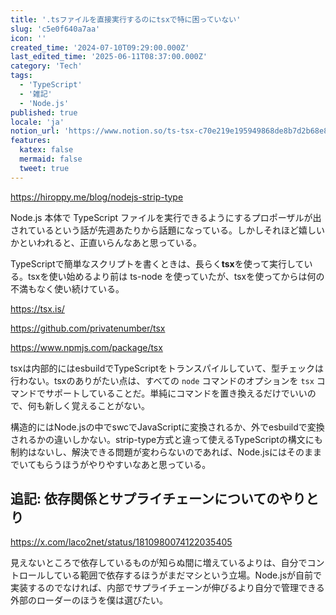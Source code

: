 ```yaml
---
title: '.tsファイルを直接実行するのにtsxで特に困っていない'
slug: 'c5e0f640a7aa'
icon: ''
created_time: '2024-07-10T09:29:00.000Z'
last_edited_time: '2025-06-11T08:37:00.000Z'
category: 'Tech'
tags:
  - 'TypeScript'
  - '雑記'
  - 'Node.js'
published: true
locale: 'ja'
notion_url: 'https://www.notion.so/ts-tsx-c70e219e195949868de8b7d2b68e8907'
features:
  katex: false
  mermaid: false
  tweet: true
---
```


https://hiroppy.me/blog/nodejs-strip-type

Node.js 本体で TypeScript ファイルを実行できるようにするプロポーザルが出されているという話が先週あたりから話題になっている。しかしそれほど嬉しいかといわれると、正直いらんなあと思っている。

TypeScriptで簡単なスクリプトを書くときは、長らく**tsx**を使って実行している。tsxを使い始めるより前は ts-node を使っていたが、tsxを使ってからは何の不満もなく使い続けている。

https://tsx.is/

https://github.com/privatenumber/tsx

https://www.npmjs.com/package/tsx

tsxは内部的にはesbuildでTypeScriptをトランスパイルしていて、型チェックは行わない。tsxのありがたい点は、すべての `node` コマンドのオプションを `tsx` コマンドでサポートしていることだ。単純にコマンドを置き換えるだけでいいので、何も新しく覚えることがない。

構造的にはNode.jsの中でswcでJavaScriptに変換されるか、外でesbuildで変換されるかの違いしかない。strip-type方式と違って使えるTypeScriptの構文にも制約はないし、解決できる問題が変わらないのであれば、Node.jsにはそのままでいてもらうほうがやりやすいなあと思っている。

## 追記: 依存関係とサプライチェーンについてのやりとり

https://x.com/laco2net/status/1810980074122035405

見えないところで依存しているものが知らぬ間に増えているよりは、自分でコントロールしている範囲で依存するほうがまだマシという立場。Node.jsが自前で実装するのでなければ、内部でサプライチェーンが伸びるより自分で管理できる外部のローダーのほうを僕は選びたい。
